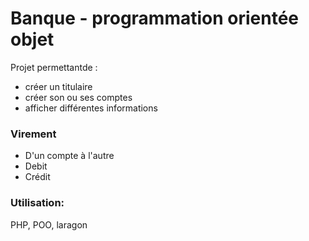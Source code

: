 # Banque - programmation orientée objet

Projet permettantde :  
- créer un titulaire
- créer son ou ses comptes
- afficher différentes informations

### Virement  
- D'un compte à l'autre
- Debit
- Crédit

### Utilisation:
PHP, POO, laragon 

